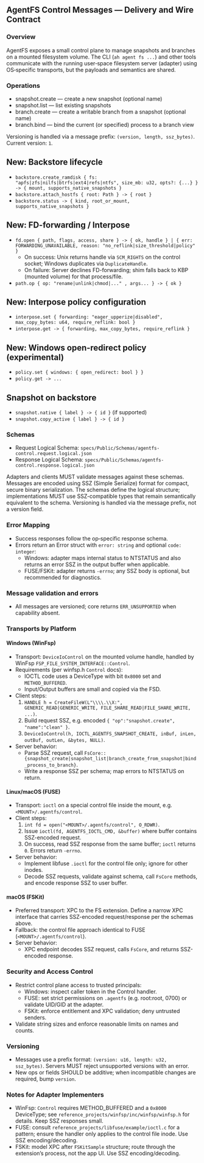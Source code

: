 ## AgentFS Control Messages — Delivery and Wire Contract

### Overview

AgentFS exposes a small control plane to manage snapshots and branches on a mounted filesystem volume. The CLI (`ah agent fs ...`) and other tools communicate with the running user‑space filesystem server (adapter) using OS‑specific transports, but the payloads and semantics are shared.

### Operations

- snapshot.create — create a new snapshot (optional name)
- snapshot.list — list existing snapshots
- branch.create — create a writable branch from a snapshot (optional name)
- branch.bind — bind the current (or specified) process to a branch view

Versioning is handled via a message prefix: `(version, length, ssz_bytes)`. Current version: `1`.

## New: Backstore lifecycle
- `backstore.create_ramdisk { fs: "apfs|zfs|nilfs|btrfs|ext4|refs|ntfs", size_mb: u32, opts?: {...} } -> { mount, supports_native_snapshots }`
- `backstore.attach_hostfs { root: Path } -> { root }`
- `backstore.status -> { kind, root_or_mount, supports_native_snapshots }`

## New: FD-forwarding / Interpose
- `fd.open { path, flags, access, share } -> { ok, handle } | { err: FORWARDING_UNAVAILABLE, reason: "no_reflink|size_threshold|policy" }`
  - On success: Unix returns handle via `SCM_RIGHTS` on the control socket; Windows duplicates via `DuplicateHandle`.
  - On failure: Server declines FD-forwarding; shim falls back to KBP (mounted volume) for that process/file.
- `path.op { op: "rename|unlink|chmod|..." , args... } -> { ok }`

## New: Interpose policy configuration
- `interpose.set { forwarding: "eager_upperize|disabled", max_copy_bytes: u64, require_reflink: bool }`
- `interpose.get -> { forwarding, max_copy_bytes, require_reflink }`

## New: Windows open-redirect policy (experimental)
- `policy.set { windows: { open_redirect: bool } }`
- `policy.get -> ...`

## Snapshot on backstore
- `snapshot.native { label } -> { id }` (if supported)
- `snapshot.copy_active { label } -> { id }`

### Schemas

- Request Logical Schema: `specs/Public/Schemas/agentfs-control.request.logical.json`
- Response Logical Schema: `specs/Public/Schemas/agentfs-control.response.logical.json`

Adapters and clients MUST validate messages against these schemas. Messages are encoded using SSZ (Simple Serialize) format for compact, secure binary serialization. The schemas define the logical structure; implementations MUST use SSZ-compatible types that remain semantically equivalent to the schema. Versioning is handled via the message prefix, not a version field.

### Error Mapping

- Success responses follow the op‑specific response schema.
- Errors return an Error struct with `error: string` and optional `code: integer`:
  - Windows: adapter maps internal status to NTSTATUS and also returns an error SSZ in the output buffer when applicable.
  - FUSE/FSKit: adapter returns `-errno`; any SSZ body is optional, but recommended for diagnostics.

### Message validation and errors
- All messages are versioned; core returns `ERR_UNSUPPORTED` when capability absent.

### Transports by Platform

#### Windows (WinFsp)

- Transport: `DeviceIoControl` on the mounted volume handle, handled by WinFsp `FSP_FILE_SYSTEM_INTERFACE::Control`.
- Requirements (per winfsp.h `Control` docs):
  - IOCTL code uses a DeviceType with bit `0x8000` set and `METHOD_BUFFERED`.
  - Input/Output buffers are small and copied via the FSD.
- Client steps:
  1. `HANDLE h = CreateFileW(L"\\\\.\\X:", GENERIC_READ|GENERIC_WRITE, FILE_SHARE_READ|FILE_SHARE_WRITE, ...)`.
  2. Build request SSZ, e.g. encoded `{ "op":"snapshot.create", "name":"clean" }`.
  3. `DeviceIoControl(h, IOCTL_AGENTFS_SNAPSHOT_CREATE, inBuf, inLen, outBuf, outLen, &bytes, NULL)`.
- Server behavior:
  - Parse SSZ request, call `FsCore::{snapshot_create|snapshot_list|branch_create_from_snapshot|bind_process_to_branch}`.
  - Write a response SSZ per schema; map errors to NTSTATUS on return.

#### Linux/macOS (FUSE)

- Transport: `ioctl` on a special control file inside the mount, e.g. `<MOUNT>/.agentfs/control`.
- Client steps:
  1. `int fd = open("<MOUNT>/.agentfs/control", O_RDWR)`.
  2. Issue `ioctl(fd, AGENTFS_IOCTL_CMD, &buffer)` where buffer contains SSZ-encoded request.
  3. On success, read SSZ response from the same buffer; `ioctl` returns `0`. Errors return `-errno`.
- Server behavior:
  - Implement libfuse `.ioctl` for the control file only; ignore for other inodes.
  - Decode SSZ requests, validate against schema, call `FsCore` methods, and encode response SSZ to user buffer.

#### macOS (FSKit)

- Preferred transport: XPC to the FS extension. Define a narrow XPC interface that carries SSZ-encoded request/response per the schemas above.
- Fallback: the control file approach identical to FUSE (`<MOUNT>/.agentfs/control`).
- Server behavior:
  - XPC endpoint decodes SSZ request, calls `FsCore`, and returns SSZ-encoded response.

### Security and Access Control

- Restrict control plane access to trusted principals:
  - Windows: inspect caller token in the Control handler.
  - FUSE: set strict permissions on `.agentfs` (e.g. root:root, 0700) or validate UID/GID at the adapter.
  - FSKit: enforce entitlement and XPC validation; deny untrusted senders.
- Validate string sizes and enforce reasonable limits on names and counts.

### Versioning

- Messages use a prefix format: `(version: u16, length: u32, ssz_bytes)`. Servers MUST reject unsupported versions with an error.
- New ops or fields SHOULD be additive; when incompatible changes are required, bump `version`.

### Notes for Adapter Implementers

- WinFsp: `Control` requires METHOD_BUFFERED and a `0x8000` DeviceType; see `reference_projects/winfsp/inc/winfsp/winfsp.h` for details. Keep SSZ responses small.
- FUSE: consult `reference_projects/libfuse/example/ioctl.c` for a pattern; ensure the handler only applies to the control file inode. Use SSZ encoding/decoding.
- FSKit: model XPC after `FSKitSample` structure; route through the extension’s process, not the app UI. Use SSZ encoding/decoding.
